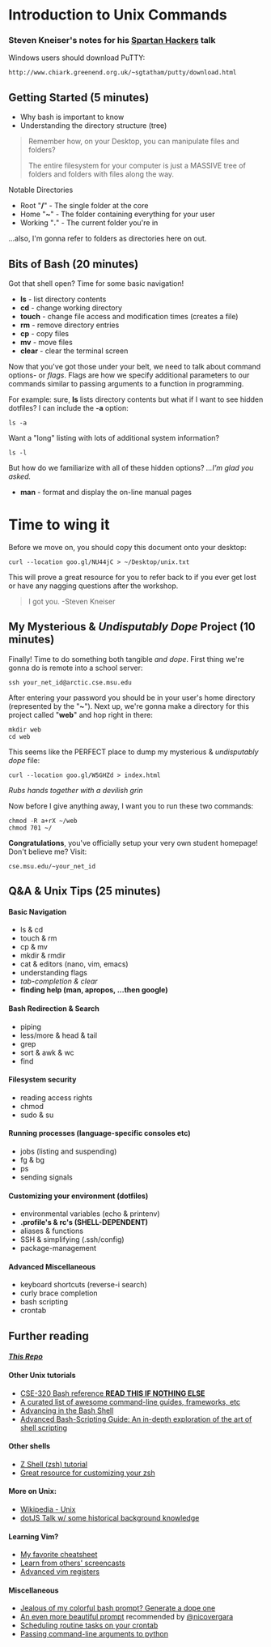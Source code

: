 # Introduction to Unix Commands

### Steven Kneiser's notes for his [Spartan Hackers](http://spartanhackers.com/) talk

Windows users should download PuTTY:

```
http://www.chiark.greenend.org.uk/~sgtatham/putty/download.html
```

## Getting Started (5 minutes)

- Why bash is important to know
- Understanding the directory structure (tree)

> Remember how, on your Desktop, you can manipulate files and folders?
>
> The entire filesystem for your computer is just a MASSIVE tree of folders and folders with files along the way.

Notable Directories
- Root "**/**" - The single folder at the core
- Home "**~**" - The folder containing everything for your user
- Working "**.**" - The current folder you're in

...also, I'm gonna refer to folders as directories here on out.

## Bits of Bash (20 minutes)

Got that shell open? Time for some basic navigation!

- **ls** - list directory contents
- **cd** - change working directory
- **touch** - change file access and modification times (creates a file)
- **rm** - remove directory entries
- **cp** - copy files
- **mv** - move files
- **clear** - clear the terminal screen

Now that you've got those under your belt, we need to talk about command options- or *flags*.  Flags are how we specify additional parameters to our commands similar to passing arguments to a function in programming.

For example: sure, **ls** lists directory contents but what if I want to see hidden dotfiles? I can include the **-a** option:

```shell
ls -a
```

Want a "long" listing with lots of additional system information?

```shell
ls -l
```

But how do we familiarize with all of these hidden options? *...I'm glad you asked.*

- **man** - format and display the on-line manual pages

# Time to wing it

Before we move on, you should copy this document onto your desktop:

```shell
curl --location goo.gl/NU44jC > ~/Desktop/unix.txt
```
This will prove a great resource for you to refer back to if you ever get lost or have any nagging questions after the workshop.

> I got you.  -Steven Kneiser

## My Mysterious & *Undisputably Dope* Project (10 minutes)

Finally! Time to do something both tangible *and dope*.  First thing we're gonna do is remote into a school server:

```shell
ssh your_net_id@arctic.cse.msu.edu
```

After entering your password you should be in your user's home directory (represented by the "**~**").  Next up, we're gonna make a directory for this project called "**web**" and hop right in there:

```shell
mkdir web
cd web
```

This seems like the PERFECT place to dump my mysterious & *undisputably dope* file:

```shell
curl --location goo.gl/W5GHZd > index.html
```

*Rubs hands together with a devilish grin*

Now before I give anything away, I want you to run these two commands:

```shell
chmod -R a+rX ~/web
chmod 701 ~/
```

**Congratulations**, you've officially setup your very own student homepage! Don't believe me? Visit:

```
cse.msu.edu/~your_net_id
```

## Q&A & Unix Tips (25 minutes)

#### Basic Navigation

- ls & cd
- touch & rm
- cp & mv
- mkdir & rmdir
- cat & editors (nano, vim, emacs)
- understanding flags
- *tab-completion & clear*
- **finding help (man, apropos, ...then google)**

#### Bash Redirection & Search

- piping 
- less/more & head & tail
- grep
- sort & awk & wc  
- find

#### Filesystem security

- reading access rights
- chmod
- sudo & su

#### Running processes (language-specific consoles etc)

- jobs (listing and suspending)
- fg & bg
- ps
- sending signals

#### Customizing your environment (dotfiles)

- environmental variables (echo & printenv)
- **.profile's & rc's (SHELL-DEPENDENT)**
- aliases & functions
- SSH & simplifying (.ssh/config)
- package-management

#### Advanced Miscellaneous

- keyboard shortcuts (reverse-i search)
- curly brace completion
- bash scripting
- crontab

## Further reading

#### [*This Repo*](https://github.com/theshteves/bash-workshop)

#### Other Unix tutorials

- [CSE-320 Bash reference **READ THIS IF NOTHING ELSE**](http://www.ee.surrey.ac.uk/Teaching/Unix/)
- [A curated list of awesome command-line guides, frameworks, etc](https://github.com/alebcay/awesome-shell)
- [Advancing in the Bash Shell](http://samrowe.com/wordpress/advancing-in-the-bash-shell/)
- [Advanced Bash-Scripting Guide: An in-depth exploration of the art of shell scripting](http://www.tldp.org/LDP/abs/html/)

#### Other shells

- [Z Shell (zsh) tutorial](http://reasoniamhere.com/2014/01/11/outrageously-useful-tips-to-master-your-z-shell/)
- [Great resource for customizing your zsh](https://github.com/robbyrussell/oh-my-zsh)

#### More on Unix:

- [Wikipedia - Unix](https://en.wikipedia.org/wiki/Unix)
- [dotJS Talk w/ some historical background knowledge](https://www.youtube.com/watch?v=UIDb6VBO9os)

#### Learning Vim?

- [My favorite cheatsheet](http://i.imgur.com/YLInLlY.png)
- [Learn from others' screencasts](http://vimcasts.org/)
- [Advanced vim registers](http://blog.sanctum.geek.nz/advanced-vim-registers/)

#### Miscellaneous

- [Jealous of my colorful bash prompt? Generate a dope one](https://www.kirsle.net/wizards/ps1.html)
- [An even more beautiful prompt](https://github.com/milkbikis/powerline-shell) recommended by [@nicovergara](https://github.com/nicoevergara)
- [Scheduling routine tasks on your crontab](http://kvz.io/blog/2007/07/29/schedule-tasks-on-linux-using-crontab/)
- [Passing command-line arguments to python](https://docs.python.org/3/library/argparse.html)
